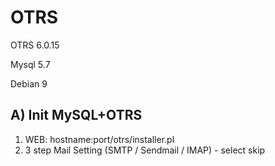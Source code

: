 # OTRS

OTRS 6.0.15

Mysql 5.7

Debian 9

##  A) Init MySQL+OTRS
  1) WEB: hostname:port/otrs/installer.pl
  2) 3 step Mail Setting (SMTP / Sendmail / IMAP) - select skip
